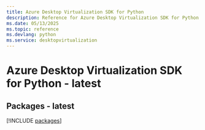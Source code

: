 ```yaml
---
title: Azure Desktop Virtualization SDK for Python
description: Reference for Azure Desktop Virtualization SDK for Python
ms.date: 05/13/2025
ms.topic: reference
ms.devlang: python
ms.service: desktopvirtualization
---
```

# Azure Desktop Virtualization SDK for Python - latest
## Packages - latest
[!INCLUDE [packages](desktop-virtualization-index.md)]